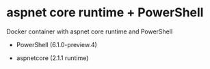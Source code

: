 # aspnet core runtime + PowerShell

Docker container with aspnet core runtime and PowerShell

* PowerShell (6.1.0-preview.4)

* aspnetcore (2.1.1 runtime)

